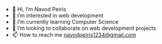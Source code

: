 - 👋 Hi, I’m Navod Peiris
- 👀 I’m interested in web development
- 🌱 I’m currently learning Computer Science
- 💞️ I’m looking to collaborate on web development projects
- 📫 How to reach me navodpeiris1234@gmail.com

<!---
Navodplayer1/Navodplayer1 is a ✨ special ✨ repository because its `README.md` (this file) appears on your GitHub profile.
You can click the Preview link to take a look at your changes.
--->
